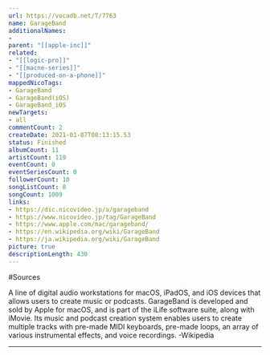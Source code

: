 ```yaml
---
url: https://vocadb.net/T/7763
name: GarageBand
additionalNames: 
- 
parent: "[[apple-inc]]"
related:
- "[[logic-pro]]"
- "[[macne-series]]"
- "[[produced-on-a-phone]]"
mappedNicoTags:
- GarageBand
- GarageBand(iOS)
- GarageBand_iOS
newTargets:
- all
commentCount: 2
createDate: 2021-01-07T08:13:15.53
status: Finished
albumCount: 11
artistCount: 119
eventCount: 0
eventSeriesCount: 0
followerCount: 10
songListCount: 0
songCount: 1009
links: 
- https://dic.nicovideo.jp/a/garageband
- https://www.nicovideo.jp/tag/GarageBand
- https://www.apple.com/mac/garageband/
- https://en.wikipedia.org/wiki/GarageBand
- https://ja.wikipedia.org/wiki/GarageBand
picture: true
descriptionLength: 430
---
```


#Sources

A line of digital audio workstations for macOS, iPadOS, and iOS devices that allows users to create music or podcasts. GarageBand is developed and sold by Apple for macOS, and is part of the iLife software suite, along with iMovie. Its music and podcast creation system enables users to create multiple tracks with pre-made MIDI keyboards, pre-made loops, an array of various instrumental effects, and voice recordings.
-Wikipedia

---

